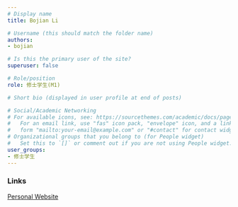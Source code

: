```yaml
---
# Display name
title: Bojian Li

# Username (this should match the folder name)
authors:
- bojian

# Is this the primary user of the site?
superuser: false

# Role/position
role: 修士学生(M1)

# Short bio (displayed in user profile at end of posts)

# Social/Academic Networking
# For available icons, see: https://sourcethemes.com/academic/docs/page-builder/#icons
#   For an email link, use "fas" icon pack, "envelope" icon, and a link in the
#   form "mailto:your-email@example.com" or "#contact" for contact widget.
# Organizational groups that you belong to (for People widget)
#   Set this to `[]` or comment out if you are not using People widget.
user_groups:
- 修士学生
---
```


### Links
<a href="https://mdlin.github.io/Ayakura/">Personal Website<a>







